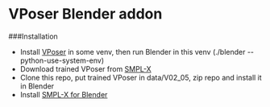 # VPoser Blender addon 

###Installation

- Install [VPoser](hvttps://github.com/nghorbani/human_body_prior) in some venv, then run Blender in this venv (./blender --python-use-system-env)
- Download trained VPoser from [SMPL-X](https://smpl-x.is.tue.mpg.de/download.php)
- Clone this repo, put trained VPoser in data/V02_05, zip repo and install it in Blender
- Install [SMPL-X for Blender](https://gitlab.tuebingen.mpg.de/jtesch/smplx_blender_addon/-/tree/master)
